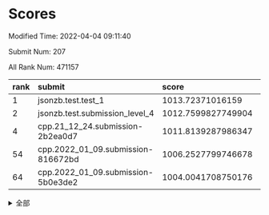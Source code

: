 # Scores

Modified Time: 2022-04-04 09:11:40

Submit Num: 207

All Rank Num: 471157

| rank |               submit               |       score        |       sigma        | pk_num |
| :--- | :--------------------------------- | :----------------- | :----------------- | :----- |
| 1    | jsonzb.test.test_1                 | 1013.72371016159   | 0.8437344290396374 | 9102   |
| 2    | jsonzb.test.submission_level_4     | 1012.7599827749904 | 0.7992242146110191 | 9105   |
| 4    | cpp.21_12_24.submission-2b2ea0d7   | 1011.8139287986347 | 0.7805681468122189 | 9106   |
| 54   | cpp.2022_01_09.submission-816672bd | 1006.2527799746678 | 0.721883859000668  | 9105   |
| 64   | cpp.2022_01_09.submission-5b0e3de2 | 1004.0041708750176 | 0.709393362722018  | 9105   |


<details>
<summary>全部</summary>

| rank |                 submit                 |       score        |       sigma        | pk_num |
| :--- | :------------------------------------- | :----------------- | :----------------- | :----- |
| 1    | jsonzb.test.test_1                     | 1013.72371016159   | 0.8437344290396374 | 9102   |
| 2    | jsonzb.test.submission_level_4         | 1012.7599827749904 | 0.7992242146110191 | 9105   |
| 3    | gobigger.level_3.submission_level_3_1  | 1011.9766628026856 | 0.7794510983926578 | 9107   |
| 4    | cpp.21_12_24.submission-2b2ea0d7       | 1011.8139287986347 | 0.7805681468122189 | 9106   |
| 5    | gobigger.level_3.submission_level_3_26 | 1011.5710072283787 | 0.8059046957566334 | 9100   |
| 6    | gobigger.level_3.submission_level_3_21 | 1011.4611252869005 | 0.7456528937245973 | 9112   |
| 7    | gobigger.level_3.submission_level_3_7  | 1011.3473546636474 | 0.7943389323578534 | 9101   |
| 8    | gobigger.level_3.submission_level_3_17 | 1011.1204073792329 | 0.7636779857833987 | 9099   |
| 9    | gobigger.level_3.submission_level_3_49 | 1011.0080660226814 | 0.7475277248861061 | 9105   |
| 10   | gobigger.level_3.submission_level_3_25 | 1010.6424758607642 | 0.7807951359440751 | 9101   |
| 11   | gobigger.level_3.submission_level_3_2  | 1010.3616182007045 | 0.7803512020802393 | 9110   |
| 12   | gobigger.level_3.submission_level_3_15 | 1010.3139657753329 | 0.7933095160433339 | 9101   |
| 13   | gobigger.level_3.submission_level_3_48 | 1010.2667902927705 | 0.749803521153029  | 9104   |
| 14   | gobigger.level_3.submission_level_3_5  | 1010.2568726681574 | 0.7715377553793716 | 9104   |
| 15   | gobigger.level_3.submission_level_3_43 | 1010.2430466279247 | 0.7730023302461625 | 9101   |
| 16   | gobigger.level_3.submission_level_3_45 | 1010.1972557244073 | 0.7575533583655074 | 9103   |
| 17   | gobigger.level_3.submission_level_3_22 | 1010.1893810548862 | 0.7719546530281206 | 9102   |
| 18   | gobigger.level_3.submission_level_3_3  | 1010.1377209428139 | 0.7646329681429261 | 9105   |
| 19   | gobigger.level_3.submission_level_3_31 | 1010.0748631096883 | 0.7472541019033647 | 9101   |
| 20   | gobigger.level_3.submission_level_3_14 | 1010.0527407141536 | 0.7674993797991397 | 9106   |
| 21   | gobigger.level_3.submission_level_3_35 | 1009.9932276308555 | 0.7635064382216081 | 9105   |
| 22   | gobigger.level_3.submission_level_3_24 | 1009.9699235620517 | 0.7814004027194581 | 9108   |
| 23   | gobigger.level_3.submission_level_3_46 | 1009.9383644111344 | 0.7714885960079114 | 9109   |
| 24   | gobigger.level_3.submission_level_3_20 | 1009.9096614737617 | 0.760078593800082  | 9102   |
| 25   | gobigger.level_3.submission_level_3_38 | 1009.9059005011521 | 0.7478784195743206 | 9103   |
| 26   | gobigger.level_3.submission_level_3_23 | 1009.8948224233529 | 0.7653614428958403 | 9106   |
| 27   | gobigger.level_3.submission_level_3_33 | 1009.8783060739194 | 0.7711080903202692 | 9109   |
| 28   | gobigger.level_3.submission_level_3_19 | 1009.789828798217  | 0.7365170485664962 | 9106   |
| 29   | gobigger.level_3.submission_level_3_18 | 1009.7387033845579 | 0.7594842254406208 | 9105   |
| 30   | gobigger.level_3.submission_level_3_9  | 1009.6311454516153 | 0.7588692808733407 | 9105   |
| 31   | gobigger.level_3.submission_level_3_28 | 1009.6168717403657 | 0.7652568282144888 | 9105   |
| 32   | gobigger.level_3.submission_level_3_12 | 1009.6147587092934 | 0.7605207048148719 | 9107   |
| 33   | gobigger.level_3.submission_level_3_8  | 1009.5481727595864 | 0.7371486202626619 | 9106   |
| 34   | gobigger.level_3.submission_level_3_11 | 1009.5315101954687 | 0.7577992075575858 | 9107   |
| 35   | gobigger.level_3.submission_level_3_4  | 1009.5009612064517 | 0.7441928228321577 | 9104   |
| 36   | gobigger.level_3.submission_level_3_27 | 1009.4923681989718 | 0.7319296052949287 | 9098   |
| 37   | gobigger.level_3.submission_level_3_44 | 1009.416501048794  | 0.7432488433202205 | 9102   |
| 38   | gobigger.level_3.submission_level_3_30 | 1009.4046088916249 | 0.7534727567497558 | 9106   |
| 39   | gobigger.level_3.submission_level_3_0  | 1009.4042448118786 | 0.7582423680454867 | 9105   |
| 40   | gobigger.level_3.submission_level_3_13 | 1009.3785207230496 | 0.7518453020357957 | 9102   |
| 41   | gobigger.level_3.submission_level_3_32 | 1009.3368467446552 | 0.7767459100482877 | 9107   |
| 42   | gobigger.level_3.submission_level_3_42 | 1009.2340051049102 | 0.7444903393434433 | 9103   |
| 43   | gobigger.level_3.submission_level_3_40 | 1009.2268234893498 | 0.7564424030471312 | 9101   |
| 44   | gobigger.level_3.submission_level_3_16 | 1009.174037727573  | 0.7346311680529792 | 9104   |
| 45   | gobigger.level_3.submission_level_3_37 | 1009.169847538311  | 0.730124897042467  | 9107   |
| 46   | gobigger.level_3.submission_level_3_10 | 1009.1178993405179 | 0.7548467542456578 | 9111   |
| 47   | gobigger.level_3.submission_level_3_47 | 1009.1149058254066 | 0.7385616924290217 | 9108   |
| 48   | gobigger.level_3.submission_level_3_34 | 1009.1116766113342 | 0.730321761441923  | 9107   |
| 49   | gobigger.level_3.submission_level_3_39 | 1009.0812140615286 | 0.7464969325401117 | 9105   |
| 50   | gobigger.level_3.submission_level_3_6  | 1008.9612520223337 | 0.7522379359817303 | 9106   |
| 51   | gobigger.level_3.submission_level_3_36 | 1008.9511177036643 | 0.7604336113663379 | 9108   |
| 52   | gobigger.level_3.submission_level_3_41 | 1008.9151676135231 | 0.7568291835173784 | 9104   |
| 53   | gobigger.level_3.submission_level_3_29 | 1008.5889814823582 | 0.7404107362923382 | 9103   |
| 54   | cpp.2022_01_09.submission-816672bd     | 1006.2527799746678 | 0.721883859000668  | 9105   |
| 55   | gobigger.level_1.submission_level_1_11 | 1004.7971157723936 | 0.7166879534090435 | 9109   |
| 56   | gobigger.level_1.submission_level_1_22 | 1004.6358975895176 | 0.7264012851079913 | 9105   |
| 57   | gobigger.level_1.submission_level_1_42 | 1004.5832131891259 | 0.7128449741617671 | 9105   |
| 58   | gobigger.level_1.submission_level_1_13 | 1004.5174115844562 | 0.7235130260354549 | 9103   |
| 59   | gobigger.level_1.submission_level_1_31 | 1004.3622090161721 | 0.7207726200508019 | 9106   |
| 60   | gobigger.level_1.submission_level_1_46 | 1004.3546673199498 | 0.7200529077344392 | 9107   |
| 61   | gobigger.level_1.submission_level_1_39 | 1004.2189498608851 | 0.706492893430229  | 9103   |
| 62   | gobigger.level_1.submission_level_1_33 | 1004.1506449800696 | 0.7129440714426208 | 9103   |
| 63   | gobigger.level_1.submission_level_1_48 | 1004.0414219222652 | 0.7045379299989549 | 9105   |
| 64   | cpp.2022_01_09.submission-5b0e3de2     | 1004.0041708750176 | 0.709393362722018  | 9105   |
| 65   | gobigger.level_1.submission_level_1_2  | 1003.9608090739281 | 0.7094383692443154 | 9100   |
| 66   | gobigger.level_1.submission_level_1_10 | 1003.7855415449882 | 0.7098064510711507 | 9103   |
| 67   | gobigger.level_1.submission_level_1_15 | 1003.7582000132968 | 0.7107959112171616 | 9106   |
| 68   | gobigger.level_1.submission_level_1_4  | 1003.7326149427403 | 0.7183444709283752 | 9104   |
| 69   | gobigger.level_1.submission_level_1_5  | 1003.7129021431609 | 0.7128819241994989 | 9104   |
| 70   | gobigger.level_1.submission_level_1_35 | 1003.6981924569261 | 0.7188065231956394 | 9111   |
| 71   | gobigger.level_1.submission_level_1_36 | 1003.6748079704324 | 0.7152101472179401 | 9104   |
| 72   | gobigger.level_1.submission_level_1_43 | 1003.5673945750744 | 0.7172511366556759 | 9101   |
| 73   | gobigger.level_1.submission_level_1_26 | 1003.5523770180187 | 0.7168269685104832 | 9106   |
| 74   | gobigger.level_1.submission_level_1_8  | 1003.4993050981466 | 0.7215820123708757 | 9104   |
| 75   | gobigger.level_1.submission_level_1_30 | 1003.4472516569593 | 0.7238415489114267 | 9108   |
| 76   | gobigger.level_1.submission_level_1_34 | 1003.3684783119965 | 0.7283627776728724 | 9108   |
| 77   | gobigger.level_1.submission_level_1_32 | 1003.3647895392211 | 0.7086546573083051 | 9103   |
| 78   | gobigger.level_1.submission_level_1_17 | 1003.3358323586674 | 0.7175372777884226 | 9107   |
| 79   | gobigger.level_1.submission_level_1_24 | 1003.3236618434407 | 0.725208057340786  | 9100   |
| 80   | gobigger.level_1.submission_level_1_25 | 1003.3204133278784 | 0.7077414096386292 | 9106   |
| 81   | gobigger.level_1.submission_level_1_29 | 1003.3162035598895 | 0.7054977990935604 | 9104   |
| 82   | gobigger.level_1.submission_level_1_41 | 1003.272758566902  | 0.7153050806899239 | 9103   |
| 83   | gobigger.level_1.submission_level_1_21 | 1003.2437016199606 | 0.7098320255411809 | 9104   |
| 84   | gobigger.level_1.submission_level_1_37 | 1003.234184058633  | 0.7100027551258984 | 9101   |
| 85   | gobigger.level_1.submission_level_1_16 | 1003.2282574071402 | 0.705072393096559  | 9102   |
| 86   | gobigger.level_1.submission_level_1_12 | 1003.2111703061706 | 0.7158317089868478 | 9104   |
| 87   | gobigger.level_1.submission_level_1_3  | 1003.1400035079025 | 0.7171969307712487 | 9100   |
| 88   | gobigger.level_1.submission_level_1_0  | 1003.1305646473688 | 0.7121769008269425 | 9104   |
| 89   | gobigger.level_1.submission_level_1_19 | 1002.9377151370419 | 0.7174941991762595 | 9102   |
| 90   | gobigger.level_1.submission_level_1_49 | 1002.7811921570187 | 0.7133692283849401 | 9109   |
| 91   | gobigger.level_1.submission_level_1_44 | 1002.7689095255076 | 0.7113632054883375 | 9107   |
| 92   | gobigger.level_1.submission_level_1_40 | 1002.7573470238038 | 0.7200125915096657 | 9106   |
| 93   | gobigger.level_1.submission_level_1_9  | 1002.7494182454958 | 0.7033476903753804 | 9104   |
| 94   | gobigger.level_1.submission_level_1_6  | 1002.7381188217369 | 0.7053009628752437 | 9100   |
| 95   | gobigger.level_1.submission_level_1_1  | 1002.7355293105919 | 0.7123301946925247 | 9108   |
| 96   | gobigger.level_1.submission_level_1_45 | 1002.7159959694084 | 0.7223125107538677 | 9104   |
| 97   | gobigger.level_1.submission_level_1_28 | 1002.6618834992529 | 0.7068414019707395 | 9108   |
| 98   | gobigger.level_1.submission_level_1_38 | 1002.5986587242219 | 0.7076781995960122 | 9110   |
| 99   | gobigger.level_1.submission_level_1_18 | 1002.5194930252945 | 0.719362768189999  | 9104   |
| 100  | gobigger.level_1.submission_level_1_7  | 1002.4534680594969 | 0.7100931179068126 | 9104   |
| 101  | gobigger.level_1.submission_level_1_27 | 1002.3899823683711 | 0.7132588186560207 | 9106   |
| 102  | gobigger.level_1.submission_level_1_23 | 1002.3662006751082 | 0.706861349296187  | 9103   |
| 103  | gobigger.level_1.submission_level_1_47 | 1002.3455740821622 | 0.714637118690151  | 9103   |
| 104  | gobigger.level_1.submission_level_1_20 | 1002.3134330362325 | 0.7183026509419631 | 9109   |
| 105  | gobigger.level_1.submission_level_1_14 | 1002.289073273027  | 0.7035723766541263 | 9102   |
| 106  | gobigger.random.submission_random_34   | 997.0101524277133  | 0.7038380211840629 | 9104   |
| 107  | gobigger.random.submission_random_12   | 997.005639023769   | 0.7194593600786411 | 9105   |
| 108  | gobigger.random.submission_random_14   | 996.9908858279389  | 0.7093843297689695 | 9102   |
| 109  | gobigger.random.submission_random_5    | 996.8934605162632  | 0.7035732069944162 | 9101   |
| 110  | gobigger.random.submission_random_37   | 996.876554594911   | 0.717879171959846  | 9103   |
| 111  | gobigger.random.submission_random_22   | 996.872641186125   | 0.7031560506080186 | 9102   |
| 112  | gobigger.random.submission_random_3    | 996.867055012374   | 0.7171211859811488 | 9103   |
| 113  | gobigger.random.submission_random_43   | 996.834670285262   | 0.7225496040303931 | 9105   |
| 114  | gobigger.random.submission_random_39   | 996.8235617449791  | 0.7073713466593743 | 9109   |
| 115  | gobigger.random.submission_random_31   | 996.6982151970966  | 0.696560559388586  | 9100   |
| 116  | gobigger.random.submission_random_27   | 996.6153015470026  | 0.7228521038218783 | 9105   |
| 117  | gobigger.random.submission_random_26   | 996.6070672687506  | 0.699547737724506  | 9105   |
| 118  | gobigger.random.submission_random_16   | 996.5177782968992  | 0.7093643586804008 | 9099   |
| 119  | gobigger.random.submission_random_38   | 996.4977097740539  | 0.7097677117327099 | 9099   |
| 120  | gobigger.random.submission_random_8    | 996.3741984991774  | 0.7088759314038063 | 9105   |
| 121  | gobigger.random.submission_random_21   | 996.265901405571   | 0.7398135889390817 | 9109   |
| 122  | gobigger.random.submission_random_0    | 996.2579402819129  | 0.7206480916734463 | 9109   |
| 123  | gobigger.random.submission_random_49   | 996.216493125651   | 0.7197841197282971 | 9103   |
| 124  | gobigger.random.submission_random_25   | 996.1879046799559  | 0.7191735505096583 | 9104   |
| 125  | gobigger.random.submission_random_23   | 996.178310773409   | 0.710649549095586  | 9103   |
| 126  | gobigger.random.submission_random_2    | 996.1407302936362  | 0.7239893574156836 | 9103   |
| 127  | gobigger.random.submission_random_46   | 996.1173402854438  | 0.7018490550472315 | 9106   |
| 128  | gobigger.random.submission_random_33   | 996.1062123396166  | 0.7153076500915816 | 9102   |
| 129  | gobigger.random.submission_random_1    | 996.0897762040105  | 0.7114408421489924 | 9098   |
| 130  | gobigger.random.submission_random_24   | 996.0837505029367  | 0.7105205275752492 | 9103   |
| 131  | gobigger.random.submission_random_47   | 996.0655368397297  | 0.7038543914745539 | 9102   |
| 132  | gobigger.random.submission_random_9    | 996.024198543857   | 0.7094968089358638 | 9104   |
| 133  | gobigger.random.submission_random_30   | 995.9643421848402  | 0.7086366330677942 | 9104   |
| 134  | gobigger.random.submission_random_45   | 995.9632026097097  | 0.7011681901337941 | 9104   |
| 135  | gobigger.random.submission_random_13   | 995.9540057718152  | 0.7022285743164399 | 9103   |
| 136  | gobigger.random.submission_random_29   | 995.9294342637065  | 0.7109637627227618 | 9105   |
| 137  | gobigger.random.submission_random_32   | 995.9253882091168  | 0.709875768119448  | 9104   |
| 138  | gobigger.random.submission_random_44   | 995.8547683320442  | 0.7065526717975084 | 9102   |
| 139  | gobigger.random.submission_random_48   | 995.8118626671502  | 0.7153573878103091 | 9103   |
| 140  | gobigger.random.submission_random_42   | 995.7741650546038  | 0.7033319051782382 | 9106   |
| 141  | gobigger.random.submission_random_20   | 995.7464604442753  | 0.7011904638711237 | 9102   |
| 142  | gobigger.random.submission_random_40   | 995.7363387268271  | 0.7022923149161638 | 9106   |
| 143  | gobigger.random.submission_random_6    | 995.6276930837827  | 0.714743523503616  | 9106   |
| 144  | gobigger.random.submission_random_28   | 995.6119050719436  | 0.7188064665003914 | 9105   |
| 145  | gobigger.random.submission_random_17   | 995.4448259333122  | 0.7130681584492792 | 9106   |
| 146  | gobigger.random.submission_random_10   | 995.376426864902   | 0.7083389741916883 | 9105   |
| 147  | gobigger.random.submission_random_7    | 995.3612534983881  | 0.718544855377205  | 9103   |
| 148  | gobigger.random.submission_random_41   | 995.3184956617     | 0.7328159330723614 | 9103   |
| 149  | gobigger.random.submission_random_4    | 995.313769389864   | 0.7345079135360262 | 9100   |
| 150  | gobigger.random.submission_random_35   | 995.3009249722865  | 0.7134485439684488 | 9105   |
| 151  | gobigger.random.submission_random_11   | 995.3007723895873  | 0.7009054972279254 | 9106   |
| 152  | gobigger.random.submission_random_19   | 995.2972784423118  | 0.7046273502652606 | 9108   |
| 153  | gobigger.random.submission_random_36   | 995.2856361608747  | 0.7198038787527564 | 9104   |
| 154  | gobigger.random.submission_random_15   | 995.0358645483587  | 0.7196522920616698 | 9100   |
| 155  | gobigger.random.submission_random_18   | 994.8678531470247  | 0.7192543153587224 | 9108   |
| 156  | gobigger.level_2.submission_level_2_26 | 994.7974204844215  | 0.7233885969609116 | 9101   |
| 157  | gobigger.level_2.submission_level_2_33 | 993.9742783041494  | 0.7344649849142864 | 9107   |
| 158  | gobigger.level_2.submission_level_2_40 | 993.8685169429615  | 0.7319533003608713 | 9110   |
| 159  | gobigger.level_2.submission_level_2_20 | 993.8674775706497  | 0.7426895733231851 | 9106   |
| 160  | gobigger.level_2.submission_level_2_42 | 993.8586184083599  | 0.7286215123699119 | 9109   |
| 161  | gobigger.level_2.submission_level_2_32 | 993.7897805657509  | 0.7442735641112728 | 9104   |
| 162  | gobigger.level_2.submission_level_2_2  | 993.3826546868562  | 0.7207476781556814 | 9111   |
| 163  | gobigger.level_2.submission_level_2_44 | 993.2798764778975  | 0.7591478580394475 | 9109   |
| 164  | gobigger.level_2.submission_level_2_17 | 993.2556182762792  | 0.7404800891953192 | 9108   |
| 165  | gobigger.level_2.submission_level_2_46 | 993.2135015497984  | 0.7297587702919074 | 9107   |
| 166  | gobigger.level_2.submission_level_2_30 | 993.0077698317413  | 0.7352699804019243 | 9101   |
| 167  | gobigger.level_2.submission_level_2_8  | 992.9922254600039  | 0.7338383529837981 | 9109   |
| 168  | gobigger.level_2.submission_level_2_37 | 992.9447302172065  | 0.7243906838509779 | 9103   |
| 169  | gobigger.level_2.submission_level_2_35 | 992.8734369342059  | 0.7434437416063695 | 9099   |
| 170  | gobigger.level_2.submission_level_2_4  | 992.8069044783095  | 0.721894183822618  | 9097   |
| 171  | gobigger.level_2.submission_level_2_45 | 992.5607831629344  | 0.7480321653916279 | 9104   |
| 172  | gobigger.level_2.submission_level_2_5  | 992.4587880280513  | 0.7539143585992931 | 9107   |
| 173  | gobigger.level_2.submission_level_2_49 | 992.419237513893   | 0.7466031250862682 | 9102   |
| 174  | gobigger.level_2.submission_level_2_13 | 992.3719488252907  | 0.7551312093232144 | 9102   |
| 175  | gobigger.level_2.submission_level_2_41 | 992.3108076328398  | 0.7250317650393149 | 9098   |
| 176  | gobigger.level_2.submission_level_2_6  | 992.2961516544949  | 0.7555797777341565 | 9112   |
| 177  | gobigger.level_2.submission_level_2_25 | 992.269243367438   | 0.7280060148427798 | 9105   |
| 178  | gobigger.level_2.submission_level_2_12 | 992.1963814566752  | 0.7436977030559437 | 9109   |
| 179  | gobigger.level_2.submission_level_2_23 | 992.08275415578    | 0.7351295458741601 | 9103   |
| 180  | gobigger.level_2.submission_level_2_47 | 992.076567265308   | 0.7438463729741128 | 9108   |
| 181  | gobigger.level_2.submission_level_2_0  | 992.068512721071   | 0.7403570338396914 | 9105   |
| 182  | gobigger.level_2.submission_level_2_21 | 992.0114752494968  | 0.7529618399781733 | 9099   |
| 183  | gobigger.level_2.submission_level_2_18 | 991.995923613567   | 0.7481007225012489 | 9102   |
| 184  | gobigger.level_2.submission_level_2_16 | 991.93000395058    | 0.7380221634696783 | 9108   |
| 185  | gobigger.level_2.submission_level_2_24 | 991.8534143802995  | 0.754845071645021  | 9103   |
| 186  | gobigger.level_2.submission_level_2_22 | 991.7181149827574  | 0.7428963637575122 | 9104   |
| 187  | gobigger.level_2.submission_level_2_27 | 991.6847947220269  | 0.7685799806066717 | 9103   |
| 188  | gobigger.level_2.submission_level_2_19 | 991.6807091210169  | 0.7419652275484678 | 9106   |
| 189  | gobigger.level_2.submission_level_2_29 | 991.6802978221208  | 0.742272890257712  | 9099   |
| 190  | gobigger.level_2.submission_level_2_31 | 991.6692493180057  | 0.7388245988805372 | 9107   |
| 191  | gobigger.level_2.submission_level_2_15 | 991.6651730944614  | 0.7494715384599401 | 9102   |
| 192  | gobigger.level_2.submission_level_2_14 | 991.5941089190306  | 0.7440943958408469 | 9103   |
| 193  | gobigger.level_2.submission_level_2_43 | 991.5659986803137  | 0.7506824590334591 | 9109   |
| 194  | gobigger.level_2.submission_level_2_36 | 991.5059394815181  | 0.7487270674626588 | 9105   |
| 195  | gobigger.level_2.submission_level_2_3  | 991.4914162858057  | 0.7580535777025736 | 9103   |
| 196  | gobigger.level_2.submission_level_2_38 | 991.4651190062084  | 0.742414142775429  | 9102   |
| 197  | gobigger.level_2.submission_level_2_48 | 991.364653875955   | 0.7415918221655213 | 9105   |
| 198  | gobigger.level_2.submission_level_2_10 | 990.998131823149   | 0.7425390285257896 | 9107   |
| 199  | gobigger.level_2.submission_level_2_9  | 990.9709291993646  | 0.7593917230324108 | 9105   |
| 200  | gobigger.level_2.submission_level_2_39 | 990.9279578764725  | 0.768881847469771  | 9106   |
| 201  | gobigger.level_2.submission_level_2_34 | 990.8534296550816  | 0.777744657247362  | 9101   |
| 202  | gobigger.level_2.submission_level_2_28 | 990.8441105450156  | 0.7863976907598883 | 9103   |
| 203  | gobigger.level_2.submission_level_2_1  | 990.7584753064878  | 0.74253197898881   | 9105   |
| 204  | gobigger.level_2.submission_level_2_11 | 989.9412847438969  | 0.790309180433674  | 9105   |
| 205  | gobigger.level_2.submission_level_2_7  | 989.8803222002981  | 0.7634715921918419 | 9110   |
| 206  | gobigger.none.submission_none_1        | 978.5790855451336  | 1.1978894689862585 | 9104   |
| 207  | gobigger.none.submission_none_0        | 975.0315559188962  | 1.4245454577355185 | 9107   |

</details>